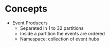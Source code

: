 # Concepts
- Event Producers
    - Separated in 1 to 32 partitions
    - Inside a partition the events are ordered
    - Namespace: collection of event hubs